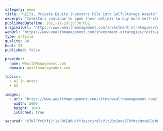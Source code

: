 ```yaml
---
category: news
title: "REITs, Private Equity Investors Pile into Self-Storage Assets"
excerpt: "Investors continue to open their wallets to buy more self-storage properties at higher prices, relative to the income from the properties. For example, REITs specializing in self-storage recently paid cap rates in the 5 percent to 7 percent range,"
publishedDateTime: 2021-11-29T20:30:00Z
originalUrl: "https://www.wealthmanagement.com/investment-strategies/reits-private-equity-investors-pile-self-storage-assets"
webUrl: "https://www.wealthmanagement.com/investment-strategies/reits-private-equity-investors-pile-self-storage-assets"
type: article
quality: 24
heat: 24
published: false

provider:
  name: WealthManagement.com
  domain: wealthmanagement.com

topics:
  - AI in Autos
  - AI

images:
  - url: "https://www.wealthmanagement.com/sites/wealthmanagement.com/files/cubesmart-storage.jpg"
    width: 2000
    height: 1040
    isCached: true

secured: "X7N7FfrLhfi2j1sFNKEabH/frJesox1rd3/V1t20zSova5T6fmzoNxs8B8jOF+R11Y8Ph9WLMI7yuEJ5zbbcsEO5D4yb0CeOzZMAZG5vaMRlPRDHQoQMaJnSZ3Aw+vxYFkF7JDeLlUiKHcHJSBQCHiwl97P2923wpfjBHRJiYEqdeK9IzqQFHDVyvUK5fU0IhuTQzxClK7pMa5wlEiP9/hqCi8lVwR0kc/AlaHMPMMz5i1SK+TX5i72MWBVeQWcv05CMC9yF4SDwju4AixfeIhWoDY2GHOvVRstuOyTgWOeC8yL/hLfmAFSGBTSieEk2zbIPH+c24Vvl7ehbi/T+Ztq35Y4TZ87ihVer0jO0JUM=;3ZlqT3gRwka0P07fJ0jrzw=="
---
```


